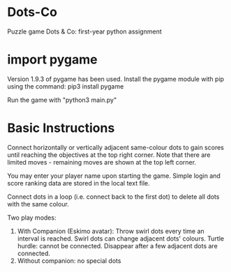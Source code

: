 # Dots-Co
Puzzle game Dots &amp; Co: first-year python assignment

# import pygame
Version 1.9.3 of pygame has been used. Install the pygame module with pip using the
command:
pip3 install pygame

Run the game with "python3 main.py"

# Basic Instructions

Connect horizontally or vertically adjacent same-colour dots to gain scores until reaching the objectives at the top right corner. Note that there are limited moves - remaining moves are shown at the top left corner.

You may enter your player name upon starting the game. Simple login and score ranking data are stored in the local text file.

Connect dots in a loop (i.e. connect back to the first dot) to delete all dots with the same colour.

Two play modes:
1. With Companion (Eskimo avatar): 
  Throw swirl dots every time an interval is reached. Swirl dots can change adjacent dots' colours.
  Turtle hurdle: cannot be connected. Disappear after a few adjacent dots are connected.
2. Without companion: no special dots
